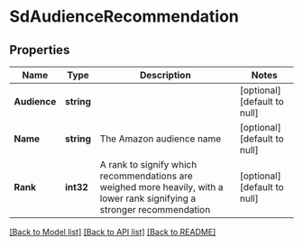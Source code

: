 # SdAudienceRecommendation

## Properties
Name | Type | Description | Notes
------------ | ------------- | ------------- | -------------
**Audience** | **string** |  | [optional] [default to null]
**Name** | **string** | The Amazon audience name | [optional] [default to null]
**Rank** | **int32** | A rank to signify which recommendations are weighed more heavily, with a lower rank signifying a stronger recommendation | [optional] [default to null]

[[Back to Model list]](../README.md#documentation-for-models) [[Back to API list]](../README.md#documentation-for-api-endpoints) [[Back to README]](../README.md)

